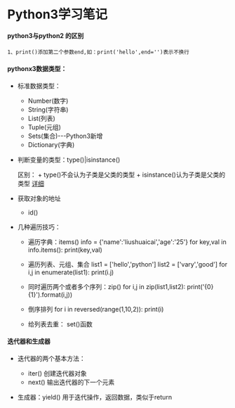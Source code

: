 # Python3学习笔记

#### python3与python2 的区别

	1、print()添加第二个参数end,如：print('hello',end='')表示不换行

#### pythonx3数据类型：	
* 标准数据类型：
	+ Number(数字)
	+ String(字符串)
	+ List(列表)
	+ Tuple(元组)
	+ Sets(集合)---Python3新增
	+ Dictionary(字典)

* 判断变量的类型：type()|isinstance()
	
	区别：
		+ type()不会认为子类是父类的类型
		+ isinstance()认为子类是父类的类型
	[详细](http://www.runoob.com/python3/python3-data-type.html)
	
* 获取对象的地址
	+ id()

* 几种遍历技巧：
	+ 遍历字典：items()
	info = {'name':'liushuaicai','age':'25'}
	for key,val in info.items():
		print(key,val)

	+ 遍历列表、元组、集合
	list1 = ['hello','python']
	list2 = ['vary','good']
	for i,j in enumerate(list1):
		print(i.j)

	+ 同时遍历两个或者多个序列：zip()
	for i,j in zip(list1,list2):
		print('{0}{1}').format(i,j))

	+ 倒序排列
	for i in reversed(range(1,10,2)):
		print(i)

	+ 给列表去重：
		set()函数

#### 迭代器和生成器
* 迭代器的两个基本方法：
	+ iter() 创建迭代器对象
	+ next() 输出迭代器的下一个元素

* 生成器：yield()
	用于迭代操作，返回数据，类似于return

